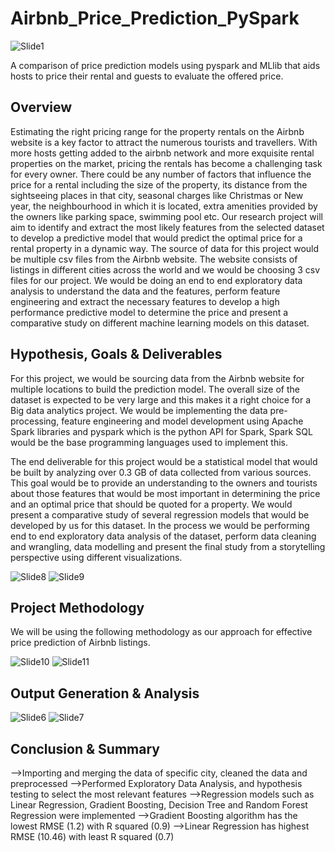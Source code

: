 # Airbnb_Price_Prediction_PySpark

![Slide1](https://user-images.githubusercontent.com/66448653/151109377-7a65e0e0-4dc4-4233-9498-bbcd0ae05496.PNG)

A comparison of price prediction models using pyspark and MLlib that aids hosts to price their rental and guests to evaluate the offered price.

## **Overview**

Estimating the right pricing range for the property rentals on the Airbnb website is a key factor to attract the numerous tourists and travellers. With more hosts getting added to the airbnb network and more exquisite rental properties on the market, pricing the rentals has become a challenging task for every owner. There could be any number of factors that influence the price for a rental including the size of the property, its distance from the sightseeing places in that city, seasonal charges like Christmas or New year, the neighbourhood in which it is located, extra amenities provided by the owners like parking space, swimming pool etc. Our research project will aim to identify and extract the most likely features from the selected dataset to develop a predictive model that would predict the optimal price for a rental property in a dynamic way. The source of data for this project would be multiple csv files from the Airbnb website. The website consists of listings in different cities across the world and we would be choosing 3 csv files for our project. We would be doing an end to end exploratory data analysis to understand the data and the features, perform feature engineering and extract the necessary features to develop a high performance predictive model to determine the price and present a comparative study on different machine learning models on this dataset.

## **Hypothesis, Goals & Deliverables**

For this project, we would be sourcing data from the Airbnb website for multiple locations to build the prediction model. The overall size of the dataset is expected to be very large and this makes it a right choice for a Big data analytics project. We would be implementing the data pre-processing, feature engineering and model development using Apache Spark libraries and pyspark which is the python API for Spark, Spark SQL would be the base programming languages used to implement this. 

The end deliverable for this project would be a statistical model that would be built by analyzing over 0.3 GB of data collected from various sources. This goal would be to provide an understanding to the owners and tourists about those features that would be most important in determining the price and an optimal price that should be quoted for a property. We would present a comparative study of several regression models that would be developed by us for this dataset. In the process we would be performing end to end exploratory data analysis of the dataset, perform data cleaning and wrangling, data modelling and present the final study from a storytelling perspective using different visualizations.

![Slide8](https://user-images.githubusercontent.com/66448653/151108843-afc5f2a1-9539-4891-86a1-a5cf56aa945c.PNG)
![Slide9](https://user-images.githubusercontent.com/66448653/151108845-f7ef81e6-04c6-45c0-a46e-765312d19447.PNG)

## **Project Methodology**

We will be using the following methodology as our approach for effective price prediction of Airbnb listings.

![Slide10](https://user-images.githubusercontent.com/66448653/151108999-5b17e3bc-6bf7-4b18-ba9d-b67ae2a1e3db.PNG)
![Slide11](https://user-images.githubusercontent.com/66448653/151109002-05c71579-6953-487f-9dba-20967a95cbb1.PNG)

## **Output Generation & Analysis**

![Slide6](https://user-images.githubusercontent.com/66448653/151109663-eb06035b-4689-4c36-a513-8961dd4aa1be.PNG)
![Slide7](https://user-images.githubusercontent.com/66448653/151109665-0f4676cc-d49d-47d7-a3d4-4f697e1dd3c6.PNG)

## **Conclusion & Summary**

-->Importing and merging the data of specific city, cleaned the data and preprocessed
-->Performed Exploratory Data Analysis, and hypothesis testing to select the most relevant features
-->Regression models such as Linear Regression, Gradient Boosting, Decision Tree and Random Forest Regression were implemented
-->Gradient Boosting algorithm has the lowest RMSE (1.2) with R squared (0.9)
-->Linear Regression has highest RMSE (10.46) with least R squared (0.7)
